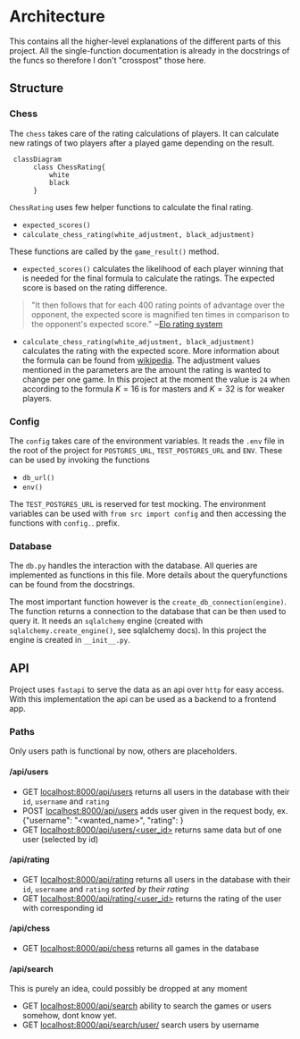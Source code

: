 # Architecture

This contains all the higher-level explanations of the different
parts of this project. All the single-function documentation
is already in the docstrings of the funcs so therefore I don't
"crosspost" those here.

## Structure

### Chess
The `chess` takes care of the rating calculations of players. It
can calculate new ratings of two players after a played game
depending on the result.


```mermaid
 classDiagram
      class ChessRating{
          white
          black
      }
```
`ChessRating` uses few helper functions to calculate the final
rating.
* `expected_scores()`
* `calculate_chess_rating(white_adjustment, black_adjustment)`

These functions are called by the `game_result()` method.
* `expected_scores()` calculates the likelihood of each player
winning that is needed for the final formula to calculate the ratings.
The expected score is based on the rating difference.

> "It then follows that for each 400 rating points of advantage over
the opponent, the expected score is magnified ten times in
comparison to the opponent's expected score." ~[Elo rating system](https://en.wikipedia.org/wiki/Elo_rating_system#Mathematical_details)

* `calculate_chess_rating(white_adjustment, black_adjustment)`
calculates the rating with the expected score. More information
about the formula can be found from [wikipedia](https://en.wikipedia.org/wiki/Elo_rating_system#Theory).
The adjustment values mentioned in the parameters are the amount
the rating is wanted to change per one game. In this project at
the moment the value is `24` when according to the formula
$K=16$ is for masters and $K=32$ is for weaker players.




### Config
The `config` takes care of the environment variables. It reads the `.env` file in the root of the project for `POSTGRES_URL`,
`TEST_POSTGRES_URL` and `ENV`. These can be used by invoking the functions
* `db_url()`
* `env()`

The `TEST_POSTGRES_URL` is reserved for test mocking.
The environment variables can be used with `from src import config` and then accessing the functions with `config.`. prefix.

### Database
The `db.py` handles the interaction with the database. All queries are implemented as functions in this file.
More details about the queryfunctions can be found from the docstrings.


The most important function however is the `create_db_connection(engine)`.
The function returns a connection to the database that can be then
used to query it. It needs an `sqlalchemy` engine (created with `sqlalchemy.create_engine()`, see sqlalchemy docs).
In this project the engine is created in `__init__.py`.

###

## API
Project uses `fastapi` to serve the data as an api over `http` for
easy access. With this implementation the api can be used as
a backend to a frontend app.

### Paths

Only users path is functional by now, others are placeholders.

#### /api/users

* GET [localhost:8000/api/users](http://localhost:8000/api/users) returns all users in the database with their `id`, `username` and `rating`
* POST [localhost:8000/api/users](http://localhost:8000/api/users) adds user given in the request body, ex. {"username": "<wanted_name>", "rating": <int>}
* GET [localhost:8000/api/users/<user_id>](http://localhost:8000/api/users/<user_id>) returns same data but of one user (selected by id)

#### /api/rating

* GET [localhost:8000/api/rating](http://localhost:8000/api/rating) returns all users in the database with their `id`, `username` and `rating` *sorted by their rating*
* GET [localhost:8000/api/rating/<user_id>](http://localhost:8000/api/rating/<user_id>) returns the rating of the user with corresponding id

#### /api/chess

* GET [localhost:8000/api/chess](http://localhost:8000/api/chess) returns all games in the database

#### /api/search
This is purely an idea, could possibly be dropped at any moment

* GET [localhost:8000/api/search](http://localhost:8000/api/search) ability to search the games or users somehow, dont know yet.
* GET [localhost:8000/api/search/user/<username>](http://localhost:8000/api/search/user/<username>) search users by username
